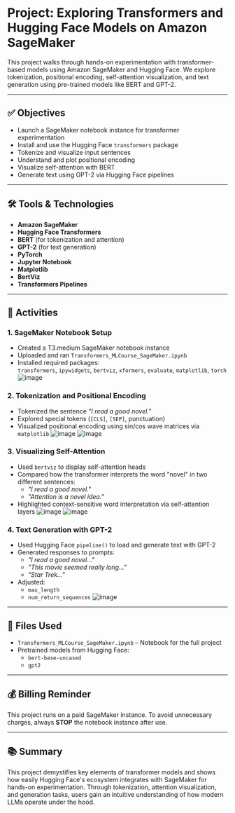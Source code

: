 # Project: Exploring Transformers and Hugging Face Models on Amazon SageMaker

This project walks through hands-on experimentation with transformer-based models using Amazon SageMaker and Hugging Face. We explore tokenization, positional encoding, self-attention visualization, and text generation using pre-trained models like BERT and GPT-2.

---

## ✅ Objectives

- Launch a SageMaker notebook instance for transformer experimentation
- Install and use the Hugging Face `transformers` package
- Tokenize and visualize input sentences
- Understand and plot positional encoding
- Visualize self-attention with BERT
- Generate text using GPT-2 via Hugging Face pipelines

---

## 🛠 Tools & Technologies

- **Amazon SageMaker**
- **Hugging Face Transformers**
- **BERT** (for tokenization and attention)
- **GPT-2** (for text generation)
- **PyTorch**
- **Jupyter Notebook**
- **Matplotlib**
- **BertViz**
- **Transformers Pipelines**

---

## 🧪 Activities

### 1. **SageMaker Notebook Setup**
- Created a T3.medium SageMaker notebook instance
- Uploaded and ran `Transformers_MLCourse_SageMaker.ipynb`
- Installed required packages:  
  `transformers`, `ipywidgets`, `bertviz`, `xformers`, `evaluate`, `matplotlib`, `torch`
![image](https://github.com/user-attachments/assets/81196bb2-d72d-4311-a282-19057411b4fd)

### 2. **Tokenization and Positional Encoding**
- Tokenized the sentence *"I read a good novel."*
- Explored special tokens (`[CLS]`, `[SEP]`, punctuation)
- Visualized positional encoding using sin/cos wave matrices via `matplotlib`
![image](https://github.com/user-attachments/assets/bce7df13-2b42-4bc0-8dc2-5575e2987492)
![image](https://github.com/user-attachments/assets/5dfddad1-8e65-4a9a-85bf-e54d68f7d6fc)

### 3. **Visualizing Self-Attention**
- Used `bertviz` to display self-attention heads
- Compared how the transformer interprets the word "novel" in two different sentences:
  - *"I read a good novel."*
  - *"Attention is a novel idea."*
- Highlighted context-sensitive word interpretation via self-attention layers
![image](https://github.com/user-attachments/assets/04d4367b-86a0-40c7-aa01-0ae191ad6a5a)
![image](https://github.com/user-attachments/assets/c7b152b6-6df5-42da-bf36-c5abd3170a4e)

### 4. **Text Generation with GPT-2**
- Used Hugging Face `pipeline()` to load and generate text with GPT-2
- Generated responses to prompts:
  - *"I read a good novel..."*
  - *"This movie seemed really long..."*
  - *"Star Trek..."*
- Adjusted:
  - `max_length`
  - `num_return_sequences`
![image](https://github.com/user-attachments/assets/1104996a-c0f4-4d02-88de-b2f57f818213)

---

## 📎 Files Used
- `Transformers_MLCourse_SageMaker.ipynb` – Notebook for the full project
- Pretrained models from Hugging Face:
  - `bert-base-uncased`
  - `gpt2`

---

## 💰 Billing Reminder
This project runs on a paid SageMaker instance. To avoid unnecessary charges, always **STOP** the notebook instance after use.

---

## 📚 Summary
This project demystifies key elements of transformer models and shows how easily Hugging Face's ecosystem integrates with SageMaker for hands-on experimentation. Through tokenization, attention visualization, and generation tasks, users gain an intuitive understanding of how modern LLMs operate under the hood.

